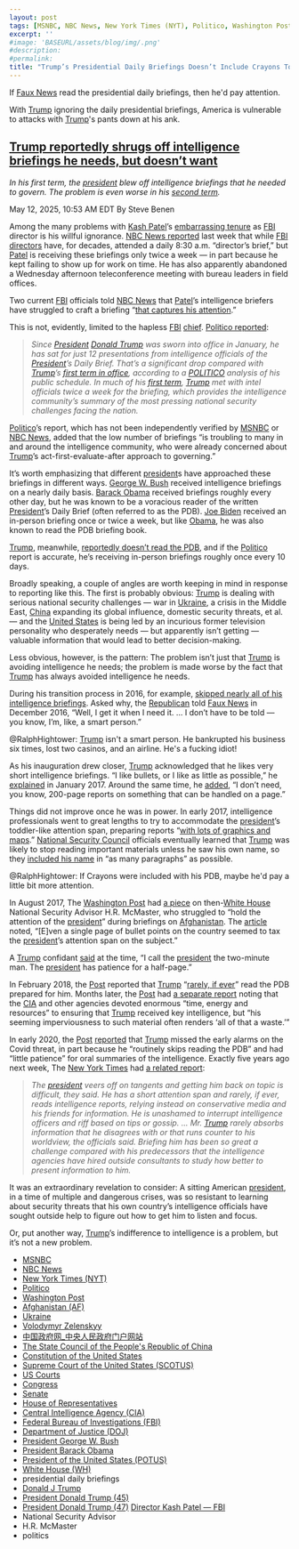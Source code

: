 ```yaml
---
layout: post
tags: [MSNBC, NBC News, New York Times (NYT), Politico, Washington Post, Afghanistan (AF), Ukraine, Volodymyr Zelenskyy, 中国政府网_中央人民政府门户网站, The State Council of the People’s Republic of China, Constitution of the United States, Supreme Court of the United States (SCOTUS), US Courts, Congress, Senate, House of Representatives, Central Intelligence Agency (CIA), Federal Bureau of Investigations (FBI), Department of Justice (DOJ), President George W. Bush, President Barack Obama, President of the United States (POTUS), White House (WH), presidential daily briefings, Donald J Trump, President Donald Trump (45), President Donald Trump (47), Director Kash Patel — FBI, National Security Advisor, H.R. McMaster, politics]
excerpt: ''
#image: 'BASEURL/assets/blog/img/.png'
#description:
#permalink:
title: "Trump’s Presidential Daily Briefings Doesn’t Include Crayons To Keep His Interest"
---
```


If [Faux News](https://www.foxnews.com/) read the presidential daily briefings, then he'd pay attention.

With [Trump](https://www.donaldjtrump.com/) ignoring the daily presidential briefings, America is vulnerable to attacks with [Trump](https://www.donaldjtrump.com/)'s pants down at his ank.

## [Trump reportedly shrugs off intelligence briefings he needs, but doesn’t want](https://www.msnbc.com/rachel-maddow-show/maddowblog/trump-reportedly-shrugs-intelligence-briefings-needs-doesnt-want-rcna206248)

*In his first term, the [president](https://www.whitehouse.gov/) blew off intelligence briefings that he needed to govern. The problem is even worse in his [second term](https://www.whitehouse.gov/).*

May 12, 2025, 10:53 AM EDT
By Steve Benen

Among the many problems with [Kash Patel](https://www.fbi.gov/about/leadership-and-structure/director-patel)’s [embarrassing tenure](https://www.msnbc.com/rachel-maddow-show/maddowblog/hint-independence-fbis-kash-patel-falls-back-line-trumps-agenda-rcna205865) as [FBI](https://www.fbi.gov/) director is his willful ignorance. [NBC News reported](https://www.nbcnews.com/politics/national-security/kash-patels-new-way-leading-fbi-fewer-morning-intel-briefings-sports-e-rcna202865) last week that while [FBI](https://.fbi.gov/) [directors](https://www.fbi.gov/about/leadership-and-structure/director-patel) have, for decades, attended a daily 8:30 a.m. “director’s brief,” but [Patel](https://www.fbi.gov/about/leadership-and-structure/director-patel) is receiving these briefings only twice a week — in part because he kept failing to show up for work on time. He has also apparently abandoned a Wednesday afternoon teleconference meeting with bureau leaders in field offices.

Two current [FBI](https://www.fbi.gov/) officials told [NBC News](https://www.nbcnews.com/) that [Patel](https://www.fbi.gov/about/leadership-and-structure/director-patel)’s intelligence briefers have struggled to craft a briefing “[that captures his attention](https://www.nbcnews.com/politics/national-security/kash-patels-new-way-leading-fbi-fewer-morning-intel-briefings-sports-e-rcna202865).”

This is not, evidently, limited to the hapless [FBI](https://www.fbi.gov/) [chief](https://www.fbi.gov/about/leadership-and-structure/director-patel). [Politico reported](https://www.politico.com/news/2025/05/09/trump-intelligence-briefing-frequency-00338946):

> *Since [President](https://www.whitehouse.gov/) [Donald Trump](https://www.donaldjtrump.com/) was sworn into office in January, he has sat for just 12 presentations from intelligence officials of the [President](https://www.whitehouse.gov/)’s Daily Brief. That’s a significant drop compared with [Trump](https://www.donaldjtrump.com/)’s [first term in office](https://trumpwhitehouse.archives.gov/), according to a [POLITICO](https://www.politico.com/) analysis of his public schedule. In much of his [first term](https://trumpwhitehouse.archives.gov/), [Trump](https://www.donaldjtrump.com/) met with intel officials twice a week for the briefing, which provides the intelligence community’s summary of the most pressing national security challenges facing the nation.*

[Politico](https://www.politico.com/)’s report, which has not been independently verified by [MSNBC](https://www.msnbc.com/) or [NBC News](https://www.nbcnews.com/), added that the low number of briefings “is troubling to many in and around the intelligence community, who were already concerned about [Trump](https://www.donaldjtrump.com/)’s act-first-evaluate-after approach to governing.”

It’s worth emphasizing that different [president](https://www.whitehouse.gov/)s have approached these briefings in different ways. [George W. Bush](https://georgewbush-whitehouse.archives.gov/president/) received intelligence briefings on a nearly daily basis. [Barack Obama](https://obamawhitehouse.archives.gov/) received briefings roughly every other day, but he was known to be a voracious reader of the written [President](https://www.whitehouse.gov/)’s Daily Brief (often referred to as the PDB). [Joe Biden](https://bidenwhitehouse.archives.gov/) received an in-person briefing once or twice a week, but like [Obama](https://obamawhitehouse.archives.gov/), he was also known to read the PDB briefing book.

[Trump](https://www.donaldjtrump.com/), meanwhile, [reportedly doesn’t read the PDB](https://www.washingtonpost.com/politics/breaking-with-tradition-trump-skips-[president](https://www.whitehouse.gov/)s-written-intelligence-report-for-oral-briefings/2018/02/09/b7ba569e-0c52-11e8-95a5-c396801049ef_story.html), and if the [Politico](https://www.whitehouse.gov/) report is accurate, he’s receiving in-person briefings roughly once every 10 days.

Broadly speaking, a couple of angles are worth keeping in mind in response to reporting like this. The first is probably obvious: [Trump](https://www.donaldjtrump.com/) is dealing with serious national security challenges — war in [Ukraine](https://www.gov.ua/), a crisis in the Middle East, [China](https://www.gov.cn/) expanding its global influence, domestic security threats, et al. — and the [United States](https://www.usa.gov/) is being led by an incurious former television personality who desperately needs — but apparently isn’t getting — valuable information that would lead to better decision-making.

Less obvious, however, is the pattern: The problem isn’t just that [Trump](https://www.donaldjtrump.com/) is avoiding intelligence he needs; the problem is made worse by the fact that [Trump](https://www.donaldjtrump.com/) has always avoided intelligence he needs.

During his transition process in 2016, for example, [skipped nearly all of his intelligence briefings](http://www.msnbc.com/rachel-maddow-show/trump-skips-intel-briefings-questions-intensify). Asked why, the [Republican](https://www.gop.com/) told [Faux News](https://www.foxnews.com/) in December 2016, “Well, I get it when I need it. ... I don’t have to be told — you know, I’m, like, a smart person.”

@RalphHightower: [Trump](https://www.donaldjtrump.com/) isn't a smart person. He bankrupted his business six times, lost two casinos, and an airline. He's a fucking idiot!

As his inauguration drew closer, [Trump](https://www.donaldjtrump.com/) acknowledged that he likes very short intelligence briefings. “I like bullets, or I like as little as possible,” he [explained](http://www.msnbc.com/rachel-maddow-show/intelligence-briefings-trump-prefers-little-possible) in January 2017. Around the same time, he [added](https://www.washingtonpost.com/politics/2020/04/28/trumps-allergy-intelligence-details-come-into-full-focus-coronavirus-response/), “I don’t need, you know, 200-page reports on something that can be handled on a page.”

Things did not improve once he was in power. In early 2017, intelligence professionals went to great lengths to try to accommodate the [president](https://www.whitehouse.gov/)’s toddler-like attention span, preparing reports “[with lots of graphics and maps](https://www.nytimes.com/2017/02/12/us/politics/national-security-council-turmoil.html).” [National Security Council](https://www.whitehouse.gov/nsc/) officials eventually learned that [Trump](https://www.donaldjtrump.com/) was likely to stop reading important materials unless he saw his own name, so they [included his name](http://www.msnbc.com/rachel-maddow-show/national-security-officials-try-accommodate-trumps-attributes) in “as many paragraphs” as possible.

@RalphHightower: If Crayons were included with his PDB, maybe he'd pay a little bit more attention.

In August 2017, The [Washington Post](https://www.washingtonpost.com/) had [a piece](https://www.washingtonpost.com/world/national-security/the-fight-over-trumps-afghan-policy-has-become-an-argument-over-the-meaning-of-america-first/2017/08/04/f2790c80-785f-11e7-8f39-eeb7d3a2d304_story.html) on then-[White House](https://www.whitehouse.gov/) National Security Advisor H.R. McMaster, who struggled to “hold the attention of the [president](https://www.whitehouse.gov/)” during briefings on [Afghanistan](https://moi.gov.af/). The [article](https://www.washingtonpost.com/world/national-security/the-fight-over-trumps-afghan-policy-has-become-an-argument-over-the-meaning-of-america-first/2017/08/04/f2790c80-785f-11e7-8f39-eeb7d3a2d304_story.html) noted, “[E]ven a single page of bullet points on the country seemed to tax the [president](https://www.whitehouse.gov/)’s attention span on the subject.”

A [Trump](https://www.donaldjtrump.com/) confidant [said](https://www.washingtonpost.com/world/national-security/the-fight-over-trumps-afghan-policy-has-become-an-argument-over-the-meaning-of-america-first/2017/08/04/f2790c80-785f-11e7-8f39-eeb7d3a2d304_story.html) at the time, “I call the [president](https://www.whitehouse.gov/) the two-minute man. The [president](https://www.whitehouse.gov/) has patience for a half-page.”

In February 2018, the [Post](https://www.washingtonpost.com/) reported that [Trump](https://www.donaldjtrump.com/) “[rarely, if ever](https://www.washingtonpost.com/politics/breaking-with-tradition-trump-skips-[president](https://www.whitehouse.gov/)s-written-intelligence-report-for-oral-briefings/2018/02/09/b7ba569e-0c52-11e8-95a5-c396801049ef_story.html)” read the PDB prepared for him. Months later, the [Post](https://www.washingtonpost.com/) had [a separate report](https://www.washingtonpost.com/world/national-security/gap-continues-to-widen-between-trump-and-intelligence-community-on-key-issues/2018/12/11/23a02cb0-f8db-11e8-863c-9e2f864d47e7_story.html) noting that the [CIA](https://www.cia.gov/) and other agencies devoted enormous “time, energy and resources” to ensuring that [Trump](https://www.donaldjtrump.com/) received key intelligence, but “his seeming imperviousness to such material often renders ‘all of that a waste.’”

In early 2020, the [Post](https://www.washingtonpost.com/) [reported](https://www.washingtonpost.com/national-security/[president](https://www.whitehouse.gov/)s-intelligence-briefing-book-repeatedly-cited-virus-threat/2020/04/27/ca66949a-8885-11ea-ac8a-fe9b8088e101_story.html) that [Trump](https://www.donaldjtrump.com/) missed the early alarms on the Covid threat, in part because he “routinely skips reading the PDB” and had “little patience” for oral summaries of the intelligence. Exactly five years ago next week, The [New York Times](https://www.nytimes.com/) had [a related report](https://www.nytimes.com/2020/05/21/us/politics/[president](https://www.whitehouse.gov/)s-daily-brief-trump.html):

> *The [president](https://www.whitehouse.gov/) veers off on tangents and getting him back on topic is difficult, they said. He has a short attention span and rarely, if ever, reads intelligence reports, relying instead on conservative media and his friends for information. He is unashamed to interrupt intelligence officers and riff based on tips or gossip. ... Mr. [Trump](https://www.donaldjtrump.com/) rarely absorbs information that he disagrees with or that runs counter to his worldview, the officials said. Briefing him has been so great a challenge compared with his predecessors that the intelligence agencies have hired outside consultants to study how better to present information to him.*

It was an extraordinary revelation to consider: A sitting American [president](https://www.whitehouse.gov/), in a time of multiple and dangerous crises, was so resistant to learning about security threats that his own country’s intelligence officials have sought outside help to figure out how to get him to listen and focus.

Or, put another way, [Trump](https://www.donaldjtrump.com/)’s indifference to intelligence is a problem, but it’s not a new problem.

- [MSNBC](https://www.msnbc.com/)
- [NBC News](https://www.nbcnews.com/)
- [New York Times (NYT)](https://www.nytimes.com/)
- [Politico](https://www.politico.com/)
- [Washington Post](https://www.washingtonpost.com/)
- [Afghanistan (AF)](https://moi.gov.af/)
- [Ukraine](https://www.gov.ua/)
- [Volodymyr Zelenskyy](https://www.president.gov.ua/)
- [中国政府网_中央人民政府门户网站](https://www.gov.cn/)
- [The State Council of the People's Republic of China](https://english.www.gov.cn/)
- [Constitution of the United States](https://constitution.congress.gov/)
- [Supreme Court of the United States (SCOTUS)](https://www.supremecourt.gov/)
- [US Courts](https://www.uscourts.gov/)
- [Congress](https://www.congress.gov/)
- [Senate](https://www.senate.gov/)
- [House of Representatives](https://www.house.gov/)
- [Central Intelligence Agency (CIA)](https://www.cia.gov/)
- [Federal Bureau of Investigations (FBI)](https://www.fbi.gov/)
- [Department of Justice (DOJ)](https://www.justice.gov/)
- [President George W. Bush](https://georgewbush-whitehouse.archives.gov/president/)
- [President Barack Obama](https://obamawhitehouse.archives.gov/)
- [President of the United States (POTUS)](https://www.whitehouse.gov/)
- [White House (WH)](https://www.whitehouse.gov/)
- presidential daily briefings 
- [Donald J Trump](https://www.whitehouse.gov/)
- [President Donald Trump (45)](https://trumpwhitehouse.archives.gov/)
- [President Donald Trump (47)](https://www.whitehouse.gov/)
[Director Kash Patel — FBI](https://www.fbi.gov/about/leadership-and-structure/director-patel)
- National Security Advisor
- H.R. McMaster
- politics 
